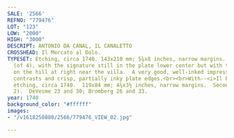 ```yaml
---
SALE: '2566'
REFNO: "779476"
LOT: "123"
LOW: "2000"
HIGH: "3000"
DESCRIPT: ANTONIO DA CANAL, IL CANALETTO
CROSSHEAD: Il Mercato al Dolo.
TYPESET: Etching, circa 1740. 143x210 mm; 5¾x8 inches, narrow margins.  Third state
  (of 4), with the signature still in the plate lower center but with the shading
  on the hill at right near the villa.  A very good, well-inked impression with strong
  contrasts and crisp, partially inky plate edges.<br><br>With--<i>Il Piccolo Monumento</i>,
  etching, circa 1740.  119x84 mm; 4¾x3½ inches, narrow margins.  Second state (of
  2).  DeVesme 23 and 30; Bromberg 26 and 33.
year: 1740
background_color: "#ffffff"
images:
- "/v1618250880/2566/779476_VIEW_02.jpg"

---
```

